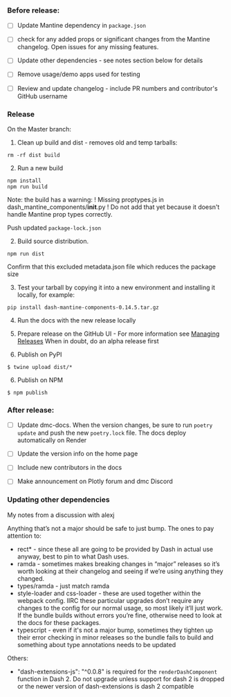 

### Before release:

- [ ] Update Mantine dependency in `package.json`
- [ ] check for any added props or significant changes from the Mantine changelog.  Open issues for any missing features.
- [ ] Update other dependencies - see notes section below for details
- [ ] Remove usage/demo apps used for testing

- [ ] Review and update changelog - include PR numbers and contributor's GitHub username


### Release

On the Master branch:

1. Clean up build and  dist - removes old and temp tarballs:
```
rm -rf dist build
```

2. Run a new build
```
npm install
npm run build
```

Note: the build has a warning: ! Missing proptypes.js in dash_mantine_components/__init__.py !
Do not add that yet because it doesn't handle Mantine prop types correctly. 


Push updated `package-lock.json`

2. Build source distribution.  
```
npm run dist

```
Confirm that this excluded metadata.json file which reduces the package size


3. Test your tarball by copying it into a new environment and installing it locally, for example:
```
pip install dash-mantine-components-0.14.5.tar.gz
```

4. Run the docs with the new release locally

4. Prepare release on the GitHub UI - For more information see [Managing Releases](https://docs.github.com/en/repositories/releasing-projects-on-github/managing-releases-in-a-repository)
When in doubt, do an alpha release first

5. Publish on PyPI
```
$ twine upload dist/*
```

6. Publish on NPM 

```
$ npm publish
```


### After release:
 - [ ] Update dmc-docs.  When the version changes, be sure to run `poetry update` and push the new `poetry.lock` file. The docs deploy automatically on Render
 - [ ] Update the version info on the home page
 - [ ] Include new contributors in the docs
 - [ ] Make announcement on Plotly forum and dmc Discord
 
 
### Updating other dependencies
My notes from a discussion with alexj

Anything that’s not a major should be safe to just bump. The ones to pay attention to:
- rect* -  since these all are going to be provided by Dash in actual use anyway, best to pin to  what Dash uses.
- ramda - sometimes makes breaking changes in “major” releases so it’s worth looking at their changelog and seeing if we’re using anything they changed.
- types/ramda - just match ramda
- style-loader and css-loader - these are used together within the webpack config. IIRC these particular upgrades don’t require any changes to the config for our normal usage, so most likely it’ll just work. If the bundle builds without errors you’re fine, otherwise need to look at the docs for these packages.
- typescript - even if it's not a major bump, sometimes they tighten up their error checking in minor releases so the bundle fails to build and something about type annotations needs to be updated

Others:
- "dash-extensions-js": "^0.0.8" is required for the `renderDashComponent` function in Dash 2.  Do not upgrade unless support for dash 2 is dropped or the newer version of dash-extensions is dash 2 compatible

